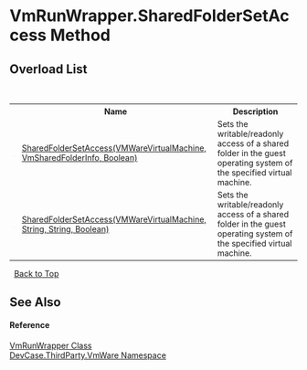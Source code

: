 # VmRunWrapper.SharedFolderSetAccess Method 
 


## Overload List
&nbsp;<table><tr><th></th><th>Name</th><th>Description</th></tr><tr><td>![Public method](media/pubmethod.gif "Public method")</td><td><a href="M_DevCase_ThirdParty_VmWare_VmRunWrapper_SharedFolderSetAccess">SharedFolderSetAccess(VMWareVirtualMachine, VmSharedFolderInfo, Boolean)</a></td><td>
Sets the writable/readonly access of a shared folder in the guest operating system of the specified virtual machine.</td></tr><tr><td>![Public method](media/pubmethod.gif "Public method")</td><td><a href="M_DevCase_ThirdParty_VmWare_VmRunWrapper_SharedFolderSetAccess_1">SharedFolderSetAccess(VMWareVirtualMachine, String, String, Boolean)</a></td><td>
Sets the writable/readonly access of a shared folder in the guest operating system of the specified virtual machine.</td></tr></table>&nbsp;
<a href="#vmrunwrapper.sharedfoldersetaccess-method">Back to Top</a>

## See Also


#### Reference
<a href="T_DevCase_ThirdParty_VmWare_VmRunWrapper">VmRunWrapper Class</a><br /><a href="N_DevCase_ThirdParty_VmWare">DevCase.ThirdParty.VmWare Namespace</a><br />